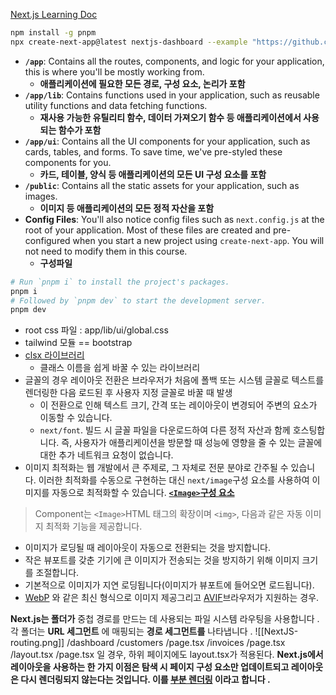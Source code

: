 [Next.js Learning Doc](https://nextjs.org/learn/dashboard-app/getting-started)
```bash
npm install -g pnpm
npx create-next-app@latest nextjs-dashboard --example "https://github.com/vercel/next-learn/tree/main/dashboard/starter-example" --use-pnpm
```

- **`/app`**: Contains all the routes, components, and logic for your application, this is where you'll be mostly working from.
	- **애플리케이션에 필요한 모든 경로, 구성 요소, 논리가 포함**
- **`/app/lib`**: Contains functions used in your application, such as reusable utility functions and data fetching functions.
	- **재사용 가능한 유틸리티 함수, 데이터 가져오기 함수 등 애플리케이션에서 사용되는 함수가 포함**
- **`/app/ui`**: Contains all the UI components for your application, such as cards, tables, and forms. To save time, we've pre-styled these components for you.
	- **카드, 테이블, 양식 등 애플리케이션의 모든 UI 구성 요소를 포함**
- **`/public`**: Contains all the static assets for your application, such as images.
	- **이미지 등 애플리케이션의 모든 정적 자산을 포함**
- **Config Files**: You'll also notice config files such as `next.config.js` at the root of your application. Most of these files are created and pre-configured when you start a new project using `create-next-app`. You will not need to modify them in this course.
	- **구성파일**

```bash
# Run `pnpm i` to install the project's packages.
pnpm i
# Followed by `pnpm dev` to start the development server.
pnpm dev
```

- root css 파일 : app/lib/ui/global.css
- tailwind 모듈 == bootstrap
- [clsx 라이브러리](https://github.com/lukeed/clsx)
	- 클래스 이름을 쉽게 바꿀 수 있는 라이브러리
- 글꼴의 경우 레이아웃 전환은 브라우저가 처음에 폴백 또는 시스템 글꼴로 텍스트를 렌더링한 다음 로드된 후 사용자 지정 글꼴로 바꿀 때 발생
	- 이 전환으로 인해 텍스트 크기, 간격 또는 레이아웃이 변경되어 주변의 요소가 이동할 수 있습니다.
	- `next/font`. 빌드 시 글꼴 파일을 다운로드하여 다른 정적 자산과 함께 호스팅합니다. 즉, 사용자가 애플리케이션을 방문할 때 성능에 영향을 줄 수 있는 글꼴에 대한 추가 네트워크 요청이 없습니다.
- 이미지 최적화는 웹 개발에서 큰 주제로, 그 자체로 전문 분야로 간주될 수 있습니다. 이러한 최적화를 수동으로 구현하는 대신 `next/image`구성 요소를 사용하여 이미지를 자동으로 최적화할 수 있습니다.
 **[`<Image>`구성 요소](https://nextjs.org/learn/dashboard-app/optimizing-fonts-images#the-image-component)**
> Component는 `<Image>`HTML 태그의 확장이며 `<img>`, 다음과 같은 자동 이미지 최적화 기능을 제공합니다.
- 이미지가 로딩될 때 레이아웃이 자동으로 전환되는 것을 방지합니다.
- 작은 뷰포트를 갖춘 기기에 큰 이미지가 전송되는 것을 방지하기 위해 이미지 크기를 조절합니다.
- 기본적으로 이미지가 지연 로딩됩니다(이미지가 뷰포트에 들어오면 로드됩니다).
- [WebP](https://developer.mozilla.org/en-US/docs/Web/Media/Formats/Image_types#webp) 와 같은 최신 형식으로 이미지 제공[](https://developer.mozilla.org/en-US/docs/Web/Media/Formats/Image_types#webp)그리고 [AVIF](https://developer.mozilla.org/en-US/docs/Web/Media/Formats/Image_types#avif_image)브라우저가 지원하는 경우.

**Next.js는 폴더가** 중첩 경로를 만드는 데 사용되는 파일 시스템 라우팅을 사용합니다 . 각 폴더는 **URL 세그먼트** 에 매핑되는 **경로 세그먼트를** 나타냅니다 .
![[NextJS-routing.png]]
/dashboard
	/customers
		/page.tsx
	/invoices
		/page.tsx
	/layout.tsx
	/page.tsx
일 경우, 하위 페이지에도 layout.tsx가 적용된다.
**Next.js에서 레이아웃을 사용하는 한 가지 이점은 탐색 시 페이지 구성 요소만 업데이트되고 레이아웃은 다시 렌더링되지 않는다는 것입니다. 이를 [부분 렌더링](https://nextjs.org/docs/app/building-your-application/routing/linking-and-navigating#4-partial-rendering) 이라고 합니다 .**
